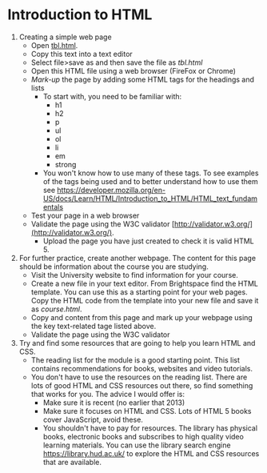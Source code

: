 # Introduction to HTML

1. Creating a simple web page
    - Open [tbl.html](tbl.html).
    - Copy this text into a text editor
    - Select file>save as and then save the file as *tbl.html*
    - Open this HTML file using a web browser (FireFox or Chrome)
    - *Mark-up* the page by adding some HTML tags for the headings and lists
        - To start with, you need to be familiar with:
            - h1
            - h2
            - p
            - ul
            - ol
            - li
            - em
            - strong
        - You won't know how to use many of these tags. To see examples of the tags being used and to better understand how to use them see https://developer.mozilla.org/en-US/docs/Learn/HTML/Introduction_to_HTML/HTML_text_fundamentals 
    - Test your page in a web browser
    - Validate the page using the W3C validator [http://validator.w3.org/](http://validator.w3.org/). 
        - Upload the page you have just created to check it is valid HTML 5.   
2. For further practice, create another webpage. The content for this page should be information about the course you are studying. 
    * Visit the University website to find information for your course. 
    * Create a new file in your text editor. From Brightspace find the HTML template. You can use this as a starting point for your web pages. Copy the HTML code from the template into your new file and save it as *course.html*. 
    * Copy and content from this page and mark up your webpage using the key text-related tage listed above.
    * Validate the page using the W3C validator 
3. Try and find some resources that are going to help you learn HTML and CSS.  
    * The reading list for the module is a good starting point. This list contains recommendations for books, websites and video tutorials. 
    * You don't have to use the resources on the reading list. There are lots of good HTML and CSS resources out there, so find something that works for you. The advice I would offer is:
        * Make sure it is recent (no earlier that 2013)
        * Make sure it focuses on HTML and CSS. Lots of HTML 5 books cover JavaScript, avoid these.  
        * You shouldn't have to pay for resources. The library has physical books, electronic books and subscribes to high quality video learning materials.   You can use the library search engine https://library.hud.ac.uk/ to explore the HTML and CSS resources that are available. 
    
